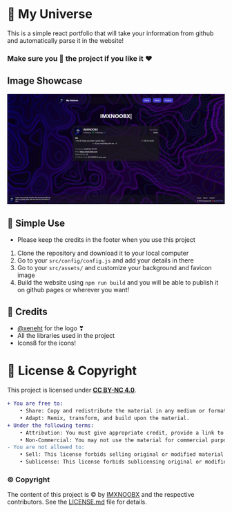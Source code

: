 # 🔱 My Universe

This is a simple react portfolio that will take your information from github and automatically parse it in the website!


### Make sure you 🌟 the project if you like it ❤

## Image Showcase

![image](https://raw.githubusercontent.com/IMXNOOBX/my-universe/main/src/assets/portfolio_bg.png)
## 🌳 Simple Use

* Please keep the credits in the footer when you use this project

1. Clone the repository and download it to your local computer
2. Go to your `src/config/config.js` and add your details in there
3. Go to your `src/assets/` and customize your background and favicon image
4. Build the website using `npm run build` and you will be able to publish it on github pages or wherever you want!

## 💫 Credits

* [@xeneht](https://github.com/xeneht) for the logo ❣
* All the libraries used in the project
* Icons8 for the icons!

# 🔖 License & Copyright

This project is licensed under [**CC BY-NC 4.0**](https://creativecommons.org/licenses/by-nc/4.0/).
```diff
+ You are free to:
	• Share: Copy and redistribute the material in any medium or format.
	• Adapt: Remix, transform, and build upon the material.
+ Under the following terms:
	• Attribution: You must give appropriate credit, provide a link to original the source repository, and indicate if changes were made.
	• Non-Commercial: You may not use the material for commercial purposes.
- You are not allowed to:
	• Sell: This license forbids selling original or modified material for commercial purposes.
	• Sublicense: This license forbids sublicensing original or modified material.
```
### ©️ Copyright
The content of this project is ©️ by [IMXNOOBX](https://github.com/IMXNOOBX) and the respective contributors. See the [LICENSE.md](LICENSE.md) file for details.
